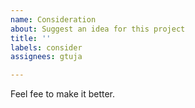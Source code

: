 ```yaml
---
name: Consideration
about: Suggest an idea for this project
title: ''
labels: consider
assignees: gtuja

---
```


Feel fee to make it better.
